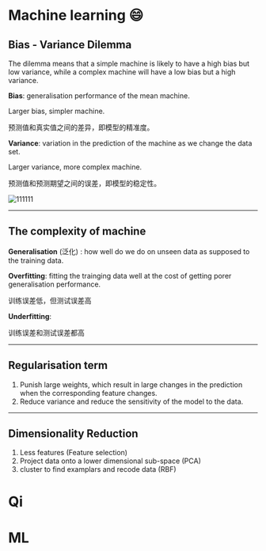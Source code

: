 # Machine learning :smile:



## Bias - Variance Dilemma 

The dilemma means that a simple machine is likely to have a high bias but low variance, while a complex machine will have a low bias but a high variance. 

**Bias**: generalisation performance of the mean machine.  

Larger bias, simpler machine.

预测值和真实值之间的差异，即模型的精准度。

**Variance**: variation in the prediction of the machine as we change the data set. 

Larger variance, more complex machine. 

预测值和预测期望之间的误差，即模型的稳定性。  

![111111](C:\Users\warmp\Desktop\111111.jpg)

---

## The complexity of machine

**Generalisation** (泛化) : how well do we do on unseen data as supposed to the training data. 

**Overfitting**: fitting the trainging data well at the cost of getting porer generalisation performance. 

训练误差低，但测试误差高

**Underfitting**: 

训练误差和测试误差都高

---

## Regularisation term

1. Punish large weights, which result in large changes in the prediction when the corresponding feature changes. 
2. Reduce variance and reduce the sensitivity of the model to the data. 

---

## Dimensionality Reduction

1. Less features (Feature selection)
2. Project data onto a lower dimensional sub-space (PCA)
3. cluster to find examplars and recode data (RBF)

# Qi
# ML

